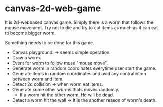 # canvas-2d-web-game

It is 2d-webbased canvas game. Simply there is a worm that follows the mouse movement. Try not to die and try to eat items as much as it can eat to become bigger worm.

Something needs to be done for this game.

- Canvas playground. -> seems simple operation.
- Draw a worm. 
- Event for worm to follow muse "mouse move".
- Generate worm in random coordinates everytime user start the game.
- Generate items in random coordinates and avid any contratintion between worm and item.
- Detect 2d collision -> when worm eat items.
- Generate some other worms thats moves randomly. 
  * If a worm hit the other worm. He will be dead.
- Detect a worm hit the wall -> It is the another reason of worm's death.
